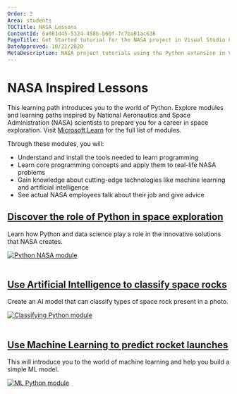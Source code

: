 ```yaml
---
Order: 2
Area: students
TOCTitle: NASA Lessons
ContentId: 6a081d45-5324-458b-b60f-7c7ba01ac636
PageTitle: Get Started tutorial for the NASA project in Visual Studio Code
DateApproved: 10/22/2020
MetaDescription: NASA project tutorials using the Python extension in Visual Studio Code.
---
```

# NASA Inspired Lessons

This learning path introduces you to the world of Python. Explore modules and learning paths inspired by National Aeronautics and Space Administration (NASA) scientists to prepare you for a career in space exploration. Visit [Microsoft Learn](https://docs.microsoft.com/learn/topics/nasa) for the full list of modules.

Through these modules, you will:

* Understand and install the tools needed to learn programming
* Learn core programming concepts and apply them to real-life NASA problems
* Gain knowledge about cutting-edge technologies like machine learning and artificial intelligence
* See actual NASA employees talk about their job and give advice

<div class="module">
    <div class="info">
        <a href="https://docs.microsoft.com/learn/paths/introduction-python-space-exploration-nasa/?WT.mc_id=python-0000-cxa"><h2 class="title faux-h3">Discover the role of Python in space exploration</h2></a>
    </div>
    <p class="description">Learn how Python and data science play a role in the innovative solutions that NASA creates.</p>
    <a href="https://docs.microsoft.com/learn/paths/introduction-python-space-exploration-nasa/?WT.mc_id=python-0000-cxa"><img src="/assets/learn/students/nasa-python/nasa-python1.png" alt="Python NASA module" aria-hidden="true" class="thumb"/></a>
    </a>
</div><br/>

<div class="module">
    <div class="info">
        <a href="https://docs.microsoft.com/learn/paths/classify-space-rocks-artificial-intelligence-nasa/?WT.mc_id=python-0000-cxa"><h2 class="title faux-h3">Use Artificial Intelligence to classify space rocks</h2></a>
    </div>
    <p class="description">Create an AI model that can classify types of space rock present in a photo.</p>
    <a href="https://docs.microsoft.com/learn/paths/classify-space-rocks-artificial-intelligence-nasa/?WT.mc_id=python-0000-cxa"><img src="/assets/learn/students/nasa-python/nasa-python2.png" alt="Classifying Python module" aria-hidden="true" class="thumb"/></a>
    </a>
</div><br/>

<div class="module">
    <div class="info">
        <a href="https://docs.microsoft.com/learn/paths/machine-learning-predict-launch-delay-nasa/?WT.mc_id=python-0000-cxa"><h2 class="title faux-h3">Use Machine Learning to predict rocket launches</h2></a>
    </div>
    <p class="description">This will introduce you to the world of machine learning and help you build a simple ML model. </p>
    <a href="https://docs.microsoft.com/learn/paths/machine-learning-predict-launch-delay-nasa/?WT.mc_id=python-0000-cxa"><img src="/assets/learn/students/nasa-python/nasa-python3.png" alt="ML Python module" aria-hidden="true" class="thumb"/></a>
    </a>
</div><br/>
